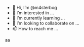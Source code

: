 - 👋 Hi, I’m @m4sterbog
- 👀 I’m interested in ...
- 🌱 I’m currently learning ...
- 💞️ I’m looking to collaborate on ...
- 📫 How to reach me ...

<!---
m4sterbog/m4sterbog is a ✨ special ✨ repository because its `README.md` (this file) appears on your GitHub profile.
You can click the Preview link to take a look at your changes.
--->
aa
